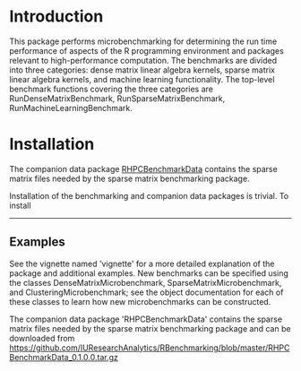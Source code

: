# Introduction
This package performs microbenchmarking for determining the run time
performance of aspects of the R programming environment and packages relevant
to high-performance computation.  The benchmarks are divided into three
categories: dense matrix linear algebra kernels, sparse matrix linear algebra
kernels, and machine learning functionality.  The top-level benchmark functions
covering the three categories are RunDenseMatrixBenchmark,
RunSparseMatrixBenchmark, RunMachineLearningBenchmark.

# Installation
The companion data package [RHPCBenchmarkData](https://github.com/IUResearchAnalytics/RBenchmarking/blob/master/RHPCBenchmarkData_0.1.0.0.tar.gz)
contains the sparse matrix files needed by the sparse matrix benchmarking
package.

Installation of the benchmarking and companion data packages is trivial.
To install 

------------
Examples
------------
See the vignette named 'vignette' for a more detailed explanation of the package
and additional examples.  New benchmarks can be specified using the classes
DenseMatrixMicrobenchmark, SparseMatrixMicrobenchmark, and
ClusteringMicrobenchmark; see the object documentation for each of these classes
to learn how new microbenchmarks can be constructed. 

The companion data package
'RHPCBenchmarkData' contains the sparse matrix files needed by the sparse matrix
benchmarking package and can be downloaded from
https://github.com/IUResearchAnalytics/RBenchmarking/blob/master/RHPCBenchmarkData_0.1.0.0.tar.gz


